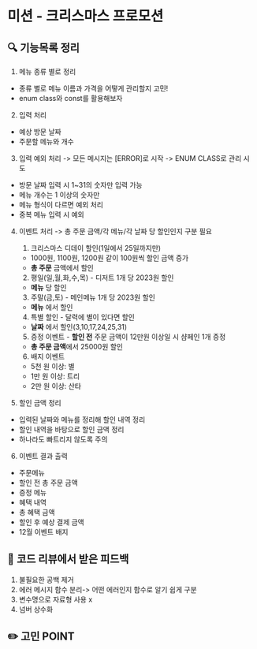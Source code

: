 # 미션 - 크리스마스 프로모션

## 🔍 기능목록 정리
1. 메뉴 종류 별로 정리
- 종류 별로 메뉴 이름과 가격을 어떻게 관리할지 고민!
- enum class와 const를 활용해보자

2. 입력 처리
- 예상 방문 날짜
- 주문할 메뉴와 개수

3. 입력 예외 처리 -> 모든 메시지는 [ERROR]로 시작
-> ENUM CLASS로 관리 시도
- 방문 날짜 입력 시 1~31의 숫자만 입력 가능
- 메뉴 개수는 1 이상의 숫자만
- 메뉴 형식이 다르면 예외 처리
- 중복 메뉴 입력 시 예외 

4. 이벤트 처리 -> 총 주문 금액/각 메뉴/각 날짜 당 할인인지 구분 필요
   1. 크리스마스 디데이 할인(1일에서 25일까지만)
   - 1000원, 1100원, 1200원 같이 100원씩 할인 금액 증가
   - **총 주문** 금액에서 할인
   2. 평일(일,월,화,수,목) - 디저트 1개 당 2023원 할인
   - **메뉴** 당 할인
   3. 주말(금,토) - 메인메뉴 1개 당 2023원 할인
   - **메뉴** 에서 할인
   4. 특별 할인 - 달력에 별이 있다면 할인
   - **날짜** 에서 할인(3,10,17,24,25,31)
   5. 증정 이벤트 - **할인 전** 주문 금액이 12만원 이상일 시 샴페인 1개 증정
   - **총 주문 금액**에서 25000원 할인
   6. 배지 이벤트
    - 5천 원 이상: 별
    - 1만 원 이상: 트리
    - 2만 원 이상: 산타
   

5. 할인 금액 정리
- 입력된 날짜와 메뉴를 정리해 할인 내역 정리
- 할인 내역을 바탕으로 할인 금액 정리
- 하나라도 빠트리지 않도록 주의

6. 이벤트 결과 출력
- 주문메뉴
- 할인 전 총 주문 금액
- 증정 메뉴
- 혜택 내역
- 총 혜택 금액
- 할인 후 예상 결제 금액
- 12월 이벤트 배지

## 🚀 코드 리뷰에서 받은 피드백 
1. 불필요한 공백 제거
2. 에러 메시지 함수 분리-> 어떤 에러인지 함수로 알기 쉽게 구분
3. 변수명으로 자료형 사용 x 
4. 넘버 상수화

## ✏️ 고민 POINT
